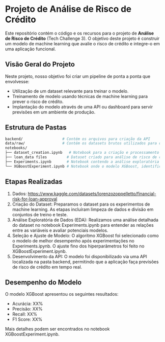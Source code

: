 # Projeto de Análise de Risco de Crédito

Este repositório contém o código e os recursos para o projeto de **Análise de Risco de Crédito** (Tech Challenge 3). O objetivo deste projeto é construir um modelo de machine learning que avalie o risco de crédito e integre-o em uma aplicação funcional.

## Visão Geral do Projeto

Neste projeto, nosso objetivo foi criar um pipeline de ponta a ponta que envolvesse:

- Utilização de um dataset relevante para treinar o modelo.
- Treinamento de modelo usando técnicas de machine learning para prever o risco de crédito.
- Implantação do modelo através de uma API ou dashboard para servir previsões em um ambiente de produção.

## Estrutura de Pastas

```bash
backend/                  # Contém os arquivos para criação da API
data/raw/                 # Contém os datasets brutos utilizados para o treinamento do modelo
notebooks/
├── dataset_creation.ipynb   # Notebook para a criação e processamento do dataset
├── loan_data files         # Dataset criado para análise de risco de crédito
├── Experiments.ipynb       # Notebook contendo a análise exploratória de dados e experimentação com vários modelos
└── XGBoostExperiment.ipynb # Notebook onde o modelo XGBoost, identificado como o mais adequado, foi ajustado 
```


## Etapas Realizadas

1. Dados: https://www.kaggle.com/datasets/lorenzozoppelletto/financial-risk-for-loan-approval
2. Criação do Dataset: Preparamos o dataset para os experimentos de machine learning. As etapas incluíram limpeza de dados e divisão em conjuntos de treino e teste.
3. Análise Exploratória de Dados (EDA): Realizamos uma análise detalhada do dataset no notebook Experiments.ipynb para entender as relações entre as variáveis e avaliar potenciais modelos.
4. Seleção e Ajuste de Modelo: O algoritmo XGBoost foi selecionado como o modelo de melhor desempenho após experimentações no Experiments.ipynb. O ajuste fino dos hiperparâmetros foi feito no XGBoostExperiment.ipynb.
5. Desenvolvimento da API: O modelo foi disponibilizado via uma API localizada na pasta backend, permitindo que a aplicação faça previsões de risco de crédito em tempo real.


## Desempenho do Modelo

O modelo XGBoost apresentou os seguintes resultados:

- Acurácia: XX%
- Precisão: XX%
- Recall: XX%
- F1 Score: XX%

Mais detalhes podem ser encontrados no notebook XGBoostExperiment.ipynb.

